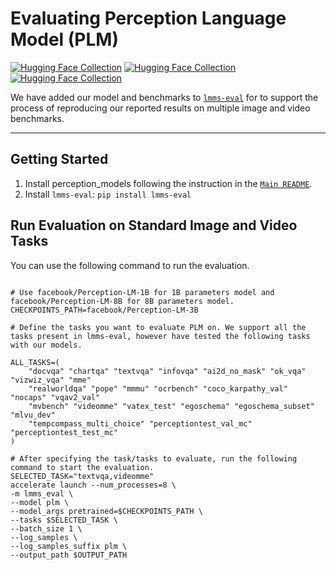 # Evaluating Perception Language Model (PLM)

[![Hugging Face Collection](https://img.shields.io/badge/%F0%9F%A4%97%20PLM&#160;1B-Model-blue)](https://huggingface.co/facebook/Perception-LM-1B)
[![Hugging Face Collection](https://img.shields.io/badge/%F0%9F%A4%97%20PLM&#160;3B-Model-blue)](https://huggingface.co/facebook/Perception-LM-3B)
[![Hugging Face Collection](https://img.shields.io/badge/%F0%9F%A4%97%20PLM&#160;8B-Model-blue)](https://huggingface.co/facebook/Perception-LM-8B) 

We have added our model and benchmarks to [`lmms-eval`](https://github.com/EvolvingLMMs-Lab/lmms-eval/blob/main/lmms_eval/models/plm.py) for to support the process of reproducing our reported results on multiple image and video benchmarks.

---

## Getting Started
1. Install perception_models following the instruction in the [`Main README`](../../../README.md).
2. Install `lmms-eval`: ```pip install lmms-eval```

## Run Evaluation on Standard Image and Video Tasks
You can use the following command to run the evaluation.

```shell

# Use facebook/Perception-LM-1B for 1B parameters model and facebook/Perception-LM-8B for 8B parameters model.
CHECKPOINTS_PATH=facebook/Perception-LM-3B

# Define the tasks you want to evaluate PLM on. We support all the tasks present in lmms-eval, however have tested the following tasks with our models.

ALL_TASKS=(
    "docvqa" "chartqa" "textvqa" "infovqa" "ai2d_no_mask" "ok_vqa" "vizwiz_vqa" "mme"
    "realworldqa" "pope" "mmmu" "ocrbench" "coco_karpathy_val" "nocaps" "vqav2_val"
    "mvbench" "videomme" "vatex_test" "egoschema" "egoschema_subset" "mlvu_dev"
    "tempcompass_multi_choice" "perceptiontest_val_mc" "perceptiontest_test_mc"
)

# After specifying the task/tasks to evaluate, run the following command to start the evaluation.
SELECTED_TASK="textvqa,videomme"
accelerate launch --num_processes=8 \
-m lmms_eval \
--model plm \
--model_args pretrained=$CHECKPOINTS_PATH \
--tasks $SELECTED_TASK \
--batch_size 1 \
--log_samples \
--log_samples_suffix plm \
--output_path $OUTPUT_PATH
```
